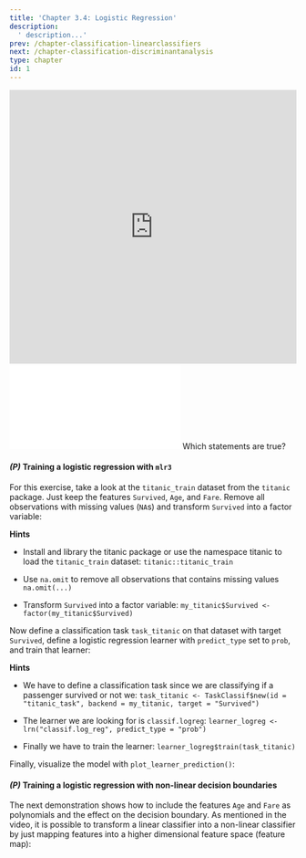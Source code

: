```yaml
---
title: 'Chapter 3.4: Logistic Regression'
description:
  ' description...'
prev: /chapter-classification-linearclassifiers
next: /chapter-classification-discriminantanalysis
type: chapter
id: 1
---
```


<exercise id="1" title="Video Lecture">

<iframe width="100%" height="480" src="https://www.youtube.com/embed/TLb29_fEzhU" frameborder="0" allow="accelerometer; autoplay; encrypted-media; gyroscope; picture-in-picture" allowfullscreen></iframe>

</exercise>

<exercise id="2" title="Slides">

<object data="pdfs/3/slides-classification-logistic.pdf" type="application/pdf" style="width:100%;height:480px">
    <embed src="pdfs/3/slides-classification-logistic.pdf" type="application/pdf" />
</object>

</exercise>


<exercise id="3" title="Quiz">
Which statements are true?
<choice>
<opt text="Logistic regression can be fitted by maximum likelihood with numerical optimization or solved analytically.">
</opt>
<opt text="Logistic regression follows a generative approach">
</opt>
<opt text="In logistic regression, the parameter vector θ that maximizes the model's likelihood is identical to the one minimizing its empirical risk." correct="true">
</opt>
</choice>
</exercise>

<exercise id="4" title="Coding">

#### *(P)* Training a logistic regression with `mlr3`

For this exercise, take a look at the `titanic_train` dataset from the `titanic` package. Just keep the features `Survived`, `Age`, and `Fare`. Remove all observations with missing values (`NA`s)
and transform `Survived` into a factor variable:


<codeblock id="03_04_01">

**Hints**

- Install and library the titanic package or use the namespace titanic to load the `titanic_train` dataset:
`titanic::titanic_train`

- Use `na.omit` to remove all observations that contains missing values
`na.omit(...)`

- Transform `Survived` into a factor variable:
`my_titanic$Survived <- factor(my_titanic$Survived)`
</codeblock>


Now define a classification task `task_titanic` on that dataset with target `Survived`, define a logistic regression learner with `predict_type` set to `prob`, and train that learner:

<codeblock id="03_04_02">

**Hints**

- We have to define a classification task since we are classifying if a passenger survived or not we:
`task_titanic <- TaskClassif$new(id = "titanic_task", backend = my_titanic, target = "Survived")`

- The learner we are looking for is `classif.logreg`:
`learner_logreg <- lrn("classif.log_reg", predict_type = "prob")`

- Finally we have to train the learner:
`learner_logreg$train(task_titanic)`
</codeblock>


Finally, visualize the model with `plot_learner_prediction()`:

<codeblock id="03_04_03">
</codeblock>


#### *(P)* Training a logistic regression with non-linear decision boundaries

The next demonstration shows how to include the features `Age` and `Fare` as polynomials and the effect on the decision boundary. As mentioned in the video, it is possible to transform a linear classifier into a non-linear classifier by just mapping features into a higher dimensional feature space (feature map):

<codeblock id="03_04_04">
</codeblock>
</exercise>
